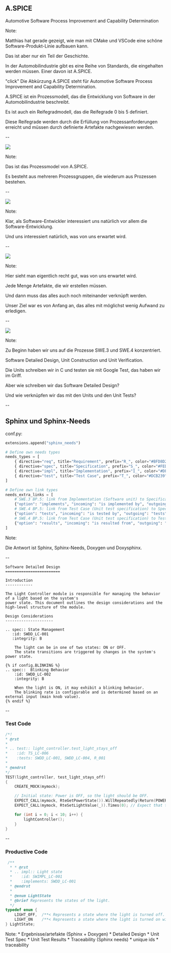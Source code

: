 <!-- .slide: data-transition="none-out" -->

## A.SPICE

Automotive Software Process Improvement and Capability Determination <!-- .element: class="fragment" -->

Note:

Matthias hat gerade gezeigt, wie man mit CMake und VSCode eine schöne Software-Produkt-Linie aufbauen kann.

Das ist aber nur ein Teil der Geschichte.

In der Automobilindustrie gibt es eine Reihe von Standards, die eingehalten werden müssen. Einer davon ist A.SPICE.

"click"
Die Abkürzung A.SPICE steht für Automotive Software Process Improvement and Capability Determination.

A.SPICE ist ein Prozessmodell, das die Entwicklung von Software in der Automobilindustrie beschreibt.

Es ist auch ein Reifegradmodell, das die Reifegrade 0 bis 5 definiert.

Diese Reifegrade werden durch die Erfüllung von Prozessanforderungen erreicht und müssen durch definierte Artefakte nachgewiesen werden.

--

<!-- .slide: data-transition="zoom-in none-out" -->

![](images/aspice_model.png)

Note:

Das ist das Prozessmodel von A.SPICE.

Es besteht aus mehreren Prozessgruppen, die wiederum aus Prozessen bestehen.

--

<!-- .slide: data-transition="fade" -->

![](images/aspice_model_swe.png)

Note:

Klar, als Software-Entwickler interessiert uns natürlich vor allem die Software-Entwicklung.

Und uns interessiert natürlich, was von uns erwartet wird.

--

<!-- .slide: data-transition="slide-in fade-out" -->

![](images/aspice_traceability.png)

Note:

Hier sieht man eigentlich recht gut, was von uns erwartet wird.

Jede Menge Artefakte, die wir erstellen müssen.

Und dann muss das alles auch noch miteinander verknüpft werden.

Unser Ziel war es von Anfang an, das alles mit möglichst wenig Aufwand zu erledigen.

--

<!-- .slide: data-transition="fade" -->

![](images/aspice_traceability_swe34.png)

Note:

Zu Beginn haben wir uns auf die Prozesse SWE.3 und SWE.4 konzentriert.

Software Detailed Design, Unit Construction und Unit Verification.

Die Units schreiben wir in C und testen sie mit Google Test, das haben wir im Griff.

Aber wie schreiben wir das Software Detailed Design?

Und wie verknüpfen wir das mit den Units und den Unit Tests?

--

## Sphinx und Sphinx-Needs

conf.py:<!-- .element: class="fragment" data-fragment-index="2" -->
```python [152: 1|3-9|11-19]
extensions.append("sphinx_needs")

# Define own needs types
needs_types = [
    { directive="req", title="Requirement", prefix="R_", color="#BFD8D2", style="node" },
    { directive="spec", title="Specification", prefix="S_", color="#FEDCD2", style="node" },
    { directive="impl", title="Implementation", prefix="I_", color="#DF744A", style="node" },
    { directive="test", title="Test Case", prefix="T_", color="#DCB239", style="node" },
]

# Define own link types
needs_extra_links = [
    # SWE.3 BP.5: link from Implementation (Software unit) to Specification (Software detailed design)
    {"option": "implements", "incoming": "is implemented by", "outgoing": "implements"},
    # SWE.4 BP.5: link from Test Case (Unit test specification) to Specification (Software detailed design)
    {"option": "tests", "incoming": "is tested by", "outgoing": "tests"},
    # SWE.4 BP.5: link from Test Case (Unit test specification) to Test Result (Unit test result)
    {"option": "results", "incoming": "is resulted from", "outgoing": "results"},
]
```
<!-- .element: class="fragment" data-fragment-index="2" style="font-size:10pt" -->

Note:

Die Antwort ist Sphinx, Sphinx-Needs, Doxygen und Doxysphinx.

--

```rst[1: 1-2|13-18]
Software Detailed Design
========================

Introduction
------------

The Light Controller module is responsible for managing the behavior of a light based on the system's
power state. This document outlines the design considerations and the high-level structure of the module.

Design Considerations
---------------------

.. spec:: State Management
   :id: SWDD_LC-001
   :integrity: B

    The light can be in one of two states: ON or OFF.
    The state transitions are triggered by changes in the system's power state.

{% if config.BLINKING %}
.. spec::  Blinking Behavior
    :id: SWDD_LC-002
    :integrity: B

    When the light is ON, it may exhibit a blinking behavior.
    The blinking rate is configurable and is determined based on an external input (main knob value).
{% endif %}
```
<!-- .element: style="font-size:10pt" -->

--

### Test Code


```C
/*!
* @rst
*
* .. test:: light_controller.test_light_stays_off
*    :id: TS_LC-006
*    :tests: SWDD_LC-001, SWDD_LC-004, R_001
*
* @endrst
*/
TEST(light_controller, test_light_stays_off)
{
    CREATE_MOCK(mymock);

    // Initial state: Power is OFF, so the light should be OFF.
    EXPECT_CALL(mymock, RteGetPowerState()).WillRepeatedly(Return(POWER_STATE_OFF));
    EXPECT_CALL(mymock, RteSetLightValue(_)).Times(0); // Expect that the light value doesn't change.

    for (int i = 0; i < 10; i++) {
        lightController();
    }
}
```
<!-- .element: style="font-size:10pt" -->

--

### Productive Code

```C
 /**
  * * @rst
  * .. impl:: Light state
  *    :id: SWIMPL_LC-001
  *    :implements: SWDD_LC-001
  * @endrst
  *
  * @enum LightState
  * @brief Represents the states of the light.
  */
typedef enum {
    LIGHT_OFF,  /**< Represents a state where the light is turned off. */
    LIGHT_ON    /**< Represents a state where the light is turned on with a specific color. */
} LightState;
```
<!-- .element: style="font-size:10pt" -->

Note:
    * Ergebnisse/artefakte (Sphinx + Doxygen)
      * Detailed Design
      * Unit Test Spec
      * Unit Test Results
    * Traceability (Sphinx needs)
      * unique ids
      * traceability
